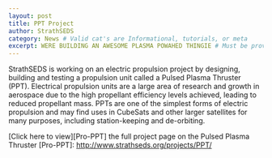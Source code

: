 ```yaml
---
layout: post
title: PPT Project
author: StrathSEDS
category: News # Valid cat's are Informational, tutorials, or meta
excerpt: WERE BUILDING AN AWESOME PLASMA POWAHED THINGIE # Must be provided
---
```


StrathSEDS is working on an electric propulsion project by designing, building and testing a propulsion unit called a Pulsed Plasma Thruster (PPT). Electrical propulsion units are a large area of research and growth in aerospace due to the high propellant efficiency levels achieved, leading to reduced propellant mass. PPTs are one of the simplest forms of electric propulsion and may find uses in CubeSats and other larger satellites for many purposes, including station-keeping and de-orbiting.

[Click here to view][Pro-PPT] the full project page on the Pulsed Plasma Thruster
[Pro-PPT]: http://www.strathseds.org/projects/PPT/
